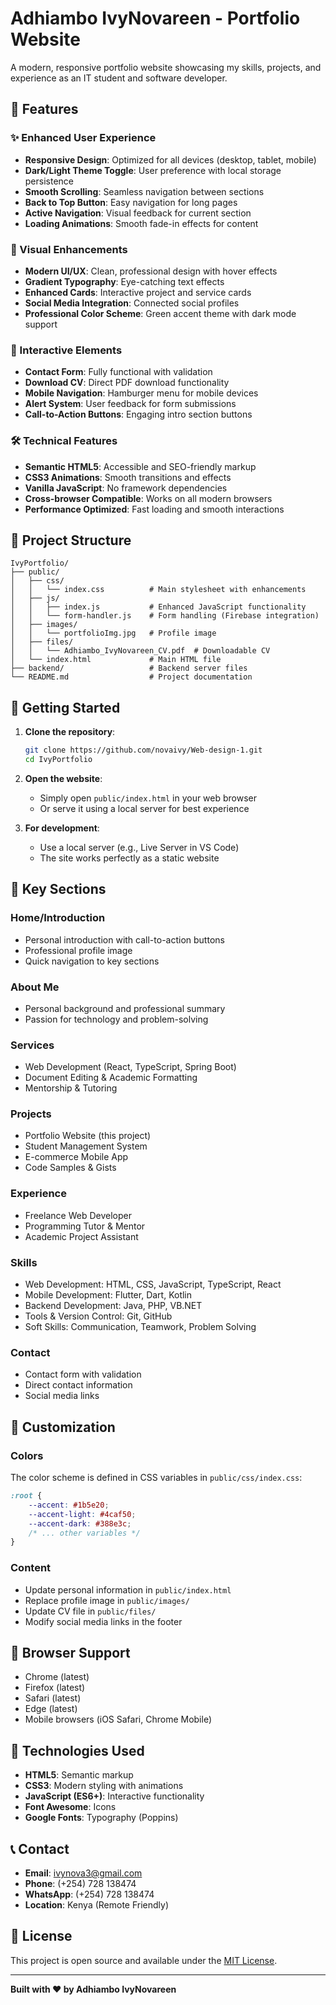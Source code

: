# Adhiambo IvyNovareen - Portfolio Website

A modern, responsive portfolio website showcasing my skills, projects, and experience as an IT student and software developer.

## 🌟 Features

### ✨ Enhanced User Experience
- **Responsive Design**: Optimized for all devices (desktop, tablet, mobile)
- **Dark/Light Theme Toggle**: User preference with local storage persistence
- **Smooth Scrolling**: Seamless navigation between sections
- **Back to Top Button**: Easy navigation for long pages
- **Active Navigation**: Visual feedback for current section
- **Loading Animations**: Smooth fade-in effects for content

### 🎨 Visual Enhancements
- **Modern UI/UX**: Clean, professional design with hover effects
- **Gradient Typography**: Eye-catching text effects
- **Enhanced Cards**: Interactive project and service cards
- **Social Media Integration**: Connected social profiles
- **Professional Color Scheme**: Green accent theme with dark mode support

### 📱 Interactive Elements
- **Contact Form**: Fully functional with validation
- **Download CV**: Direct PDF download functionality
- **Mobile Navigation**: Hamburger menu for mobile devices
- **Alert System**: User feedback for form submissions
- **Call-to-Action Buttons**: Engaging intro section buttons

### 🛠 Technical Features
- **Semantic HTML5**: Accessible and SEO-friendly markup
- **CSS3 Animations**: Smooth transitions and effects
- **Vanilla JavaScript**: No framework dependencies
- **Cross-browser Compatible**: Works on all modern browsers
- **Performance Optimized**: Fast loading and smooth interactions

## 📁 Project Structure

```
IvyPortfolio/
├── public/
│   ├── css/
│   │   └── index.css          # Main stylesheet with enhancements
│   ├── js/
│   │   ├── index.js           # Enhanced JavaScript functionality
│   │   └── form-handler.js    # Form handling (Firebase integration)
│   ├── images/
│   │   └── portfolioImg.jpg   # Profile image
│   ├── files/
│   │   └── Adhiambo_IvyNovareen_CV.pdf  # Downloadable CV
│   └── index.html             # Main HTML file
├── backend/                   # Backend server files
└── README.md                  # Project documentation
```

## 🚀 Getting Started

1. **Clone the repository**:
   ```bash
   git clone https://github.com/novaivy/Web-design-1.git
   cd IvyPortfolio
   ```

2. **Open the website**:
   - Simply open `public/index.html` in your web browser
   - Or serve it using a local server for best experience

3. **For development**:
   - Use a local server (e.g., Live Server in VS Code)
   - The site works perfectly as a static website

## 🎯 Key Sections

### Home/Introduction
- Personal introduction with call-to-action buttons
- Professional profile image
- Quick navigation to key sections

### About Me
- Personal background and professional summary
- Passion for technology and problem-solving

### Services
- Web Development (React, TypeScript, Spring Boot)
- Document Editing & Academic Formatting
- Mentorship & Tutoring

### Projects
- Portfolio Website (this project)
- Student Management System
- E-commerce Mobile App
- Code Samples & Gists

### Experience
- Freelance Web Developer
- Programming Tutor & Mentor
- Academic Project Assistant

### Skills
- Web Development: HTML, CSS, JavaScript, TypeScript, React
- Mobile Development: Flutter, Dart, Kotlin
- Backend Development: Java, PHP, VB.NET
- Tools & Version Control: Git, GitHub
- Soft Skills: Communication, Teamwork, Problem Solving

### Contact
- Contact form with validation
- Direct contact information
- Social media links

## 🎨 Customization

### Colors
The color scheme is defined in CSS variables in `public/css/index.css`:
```css
:root {
    --accent: #1b5e20;
    --accent-light: #4caf50;
    --accent-dark: #388e3c;
    /* ... other variables */
}
```

### Content
- Update personal information in `public/index.html`
- Replace profile image in `public/images/`
- Update CV file in `public/files/`
- Modify social media links in the footer

## 📱 Browser Support

- Chrome (latest)
- Firefox (latest)
- Safari (latest)
- Edge (latest)
- Mobile browsers (iOS Safari, Chrome Mobile)

## 🔧 Technologies Used

- **HTML5**: Semantic markup
- **CSS3**: Modern styling with animations
- **JavaScript (ES6+)**: Interactive functionality
- **Font Awesome**: Icons
- **Google Fonts**: Typography (Poppins)

## 📞 Contact

- **Email**: ivynova3@gmail.com
- **Phone**: (+254) 728 138474
- **WhatsApp**: (+254) 728 138474
- **Location**: Kenya (Remote Friendly)

## 📄 License

This project is open source and available under the [MIT License](LICENSE).

---

**Built with ❤️ by Adhiambo IvyNovareen**
